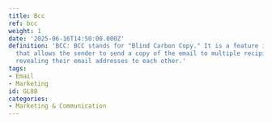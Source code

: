 ```yaml
---
title: Bcc
ref: bcc
weight: 1
date: '2025-06-16T14:50:00.000Z'
definition: 'BCC: BCC stands for "Blind Carbon Copy." It is a feature in email communication
  that allows the sender to send a copy of the email to multiple recipients without
  revealing their email addresses to each other.'
tags:
- Email
- Marketing
id: GL88
categories:
- Marketing & Communication
---
```



